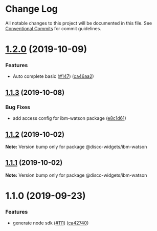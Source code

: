 # Change Log

All notable changes to this project will be documented in this file.
See [Conventional Commits](https://conventionalcommits.org) for commit guidelines.

# [1.2.0](http:///ibm-watson/compare/@disco-widgets/ibm-watson@1.1.3...@disco-widgets/ibm-watson@1.2.0) (2019-10-09)


### Features

* Auto complete basic ([#147](http:///ibm-watson/issues/147)) ([ca46aa2](http:///ibm-watson/commits/ca46aa2))





## [1.1.3](http:///ibm-watson/compare/@disco-widgets/ibm-watson@1.1.2...@disco-widgets/ibm-watson@1.1.3) (2019-10-08)


### Bug Fixes

* add access config for ibm-watson package ([e8c1d61](http:///ibm-watson/commits/e8c1d61))





## [1.1.2](http:///ibm-watson/compare/@disco-widgets/ibm-watson@1.1.1...@disco-widgets/ibm-watson@1.1.2) (2019-10-02)

**Note:** Version bump only for package @disco-widgets/ibm-watson





## [1.1.1](http:///ibm-watson/compare/@disco-widgets/ibm-watson@1.1.0...@disco-widgets/ibm-watson@1.1.1) (2019-10-02)

**Note:** Version bump only for package @disco-widgets/ibm-watson

# 1.1.0 (2019-09-23)

### Features

- generate node sdk ([#111](http:///ibm-watson/issues/111)) ([ca42740](http:///ibm-watson/commits/ca42740))
